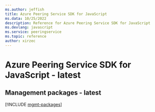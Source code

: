 ```yaml
---
ms.author: jeffish
title: Azure Peering Service SDK for JavaScript
ms.data: 10/25/2022
description: Reference for Azure Peering Service SDK for JavaScript
ms.devlang: javascript
ms.service: peeringservice
ms.topic: reference
author: xirzec
---
```

# Azure Peering Service SDK for JavaScript - latest

## Management packages - latest
[!INCLUDE [mgmt-packages](peering-service-mgmt-index.md)]